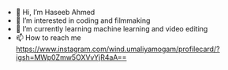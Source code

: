 - 👋 Hi, I’m Haseeb Ahmed
- 👀 I’m interested in coding and filmmaking
- 🌱 I’m currently learning machine learning and video editing
- 📫 How to reach me https://www.instagram.com/wind.umaliyamogam/profilecard/?igsh=MWp0Zmw5OXVvYjR4aA==

<!---
H4seeb-Ahmd/H4seeb-Ahmd is a ✨ special ✨ repository because its `README.md` (this file) appears on your GitHub profile.
You can click the Preview link to take a look at your changes.
--->
